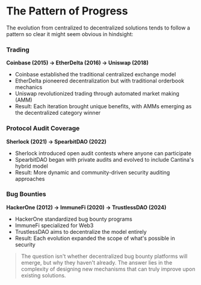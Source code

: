 # The Pattern of Progress

The evolution from centralized to decentralized solutions tends to follow a pattern so clear it might seem obvious in hindsight:

### Trading
**Coinbase (2015) → EtherDelta (2016) → Uniswap (2018)**
- Coinbase established the traditional centralized exchange model
- EtherDelta pioneered decentralization but with traditional orderbook mechanics
- Uniswap revolutionized trading through automated market making (AMM)
- Result: Each iteration brought unique benefits, with AMMs emerging as the decentralized category winner

### Protocol Audit Coverage
**Sherlock (2021) → SpearbitDAO (2022)**
- Sherlock introduced open audit contests where anyone can participate
- SpearbitDAO began with private audits and evolved to include Cantina's hybrid model
- Result: More dynamic and community-driven security auditing approaches

### Bug Bounties
**HackerOne (2012) → ImmuneFi (2020) → TrustlessDAO (2024)**
- HackerOne standardized bug bounty programs
- ImmuneFi specialized for Web3
- TrustlessDAO aims to decentralize the model entirely
- Result: Each evolution expanded the scope of what's possible in security

> The question isn't whether decentralized bug bounty platforms will emerge, but why they haven't already. The answer lies in the complexity of designing new mechanisms that can truly improve upon existing solutions.